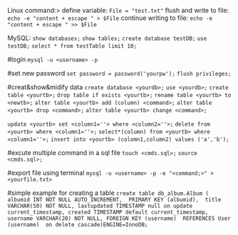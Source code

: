 Linux command:> 
    define variable: `File = "test.txt"`
    flush and write to file: `echo -e "content + escape " > $File` 
    continue writing to file: `echo -e "content + escape " >> $File`




MySQL:
`show databases;`
`show tables;`
`create database testDB;`
`use testDB;`
`select * from testTable limit 10;`

#login
`mysql -u <username> -p`

#set new password
`set password = password('yourpw');`
`flush privileges;`

#creat&show&midify data
`create database <yourdb>;`
`use <yourdb>;`
`create table <yourtb>;`
`drop table if exists <yourtb>;`
`rename table <yourtb> to <newtb>;`
`alter table <yourtb> add (column) <command>;`
`alter table <yourtb> drop <command>;`
`alter table <yourtb> change <command>;`

`update <yourtb> set <column1=''> where <column2=''>;`
`delete from <yourtb> where <column1=''>;`
`select*(column) from <yourtb> where <column1=''>;`
`insert into <yourtb> (colomn1,column2) values ('a','b');`



#excute multiple command in a sql file
`touch <cmds.sql>;`
`source <cmds.sql>;`

#export file using terminal
`mysql -u <username> -p -e "<command;>" > <yourfile.txt>`

#simple example for creating a table
`create table db_album.Album ( 
albumid INT NOT NULL AUTO_INCREMENT, 
PRIMARY KEY (albumid), 
title VARCHAR(50) NOT NULL,
lastupdated TIMESTAMP null on update current_timestamp,
created TIMESTAMP default current_timestamp,
username VARCHAR(20) NOT NULL,
FOREIGN KEY (username) 
REFERENCES User (username) 
on delete cascade)ENGINE=InnoDB;`
